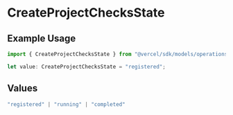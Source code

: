 # CreateProjectChecksState

## Example Usage

```typescript
import { CreateProjectChecksState } from "@vercel/sdk/models/operations/createproject.js";

let value: CreateProjectChecksState = "registered";
```

## Values

```typescript
"registered" | "running" | "completed"
```